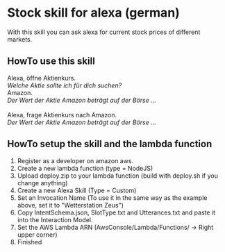 # Stock skill for alexa (german)
With this skill you can ask alexa for current stock prices of different markets.

## HowTo use this skill
Alexa, öffne Aktienkurs.<br />
<i>Welche Aktie sollte ich für dich suchen?</i><br />
Amazon.<br />
<i>Der Wert der Aktie Amazon beträgt auf der Börse ...</i><br />
<br />
Alexa, frage Aktienkurs nach Amazon.<br />
<i>Der Wert der Aktie Amazon beträgt auf der Börse ...</i><br />

## HowTo setup the skill and the lambda function
1. Register as a developer on amazon aws.
2. Create a new lambda function (type = NodeJS)
3. Upload deploy.zip to your lambda function (build with deploy.sh if you change anything)
4. Create a new Alexa Skill (Type = Custom)
5. Set an Invocation Name (To use it in the same way as the example above, set it to "Wetterstation Zeus")
6. Copy IntentSchema.json, SlotType.txt and Utterances.txt and paste it into the Interaction Model.
7. Set the AWS Lambda ARN (AwsConsole/Lambda/Functions/<YourFunctionName> -> Right upper corner)
8. Finished
